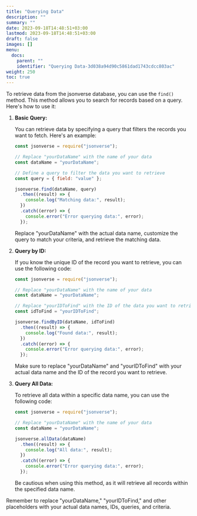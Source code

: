 ```yaml
---
title: "Querying Data"
description: ""
summary: ""
date: 2023-09-18T14:48:51+03:00
lastmod: 2023-09-18T14:48:51+03:00
draft: false
images: []
menu:
  docs:
    parent: ""
    identifier: "Querying Data-3d038a94d90c5861dad1743cdcc803ac"
weight: 250
toc: true
---
```


To retrieve data from the jsonverse database, you can use the `find()` method. This method allows you to search for records based on a query. Here's how to use it:

1. **Basic Query:**

   You can retrieve data by specifying a query that filters the records you want to fetch. Here's an example:

   ```js
   const jsonverse = require("jsonverse");

   // Replace "yourDataName" with the name of your data
   const dataName = "yourDataName";

   // Define a query to filter the data you want to retrieve
   const query = { field: "value" };

   jsonverse.find(dataName, query)
     .then((result) => {
       console.log("Matching data:", result);
     })
     .catch((error) => {
       console.error("Error querying data:", error);
     });
   ```
   
   Replace "yourDataName" with the actual data name, customize the query to match your criteria, and retrieve the matching data.

2. **Query by ID:**

   If you know the unique ID of the record you want to retrieve, you can use the following code:

   ```js
   const jsonverse = require("jsonverse");

   // Replace "yourDataName" with the name of your data
   const dataName = "yourDataName";

   // Replace "yourIDToFind" with the ID of the data you want to retrieve
   const idToFind = "yourIDToFind";

   jsonverse.findByID(dataName, idToFind)
     .then((result) => {
       console.log("Found data:", result);
     })
     .catch((error) => {
       console.error("Error querying data:", error);
     });
   ```
   
   Make sure to replace "yourDataName" and "yourIDToFind" with your actual data name and the ID of the record you want to retrieve.

3. **Query All Data:**

   To retrieve all data within a specific data name, you can use the following code:

   ```js
   const jsonverse = require("jsonverse");

   // Replace "yourDataName" with the name of your data
   const dataName = "yourDataName";

   jsonverse.allData(dataName)
     .then((result) => {
       console.log("All data:", result);
     })
     .catch((error) => {
       console.error("Error querying data:", error);
     });
   ```
   
   Be cautious when using this method, as it will retrieve all records within the specified data name.

Remember to replace "yourDataName," "yourIDToFind," and other placeholders with your actual data names, IDs, queries, and criteria.
